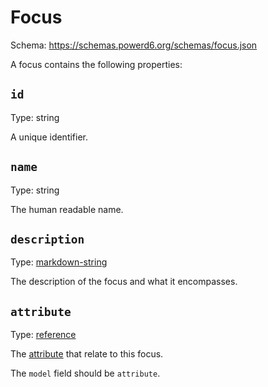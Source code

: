 # Focus

Schema: https://schemas.powerd6.org/schemas/focus.json

A focus contains the following properties:

## `id`

Type: string

A unique identifier.

## `name`

Type: string

The human readable name.

## `description`

Type: [markdown-string](markdown-string.md)

The description of the focus and what it encompasses.

## `attribute`

Type: [reference](reference.md)

The [attribute](attribute.md) that relate to this focus.

The `model` field should be `attribute`.